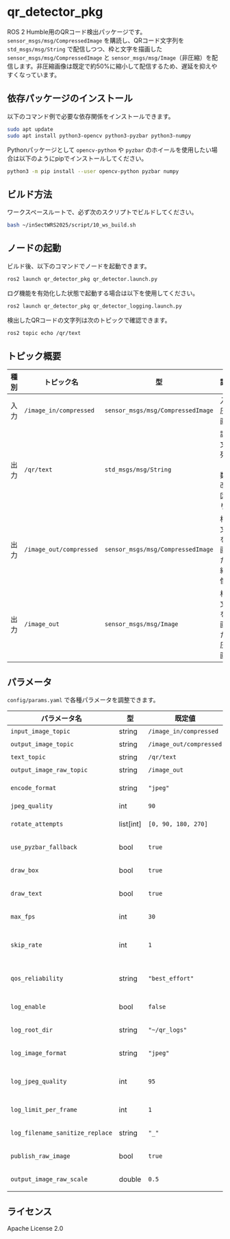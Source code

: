 # qr_detector_pkg

ROS 2 Humble用のQRコード検出パッケージです。`sensor_msgs/msg/CompressedImage` を購読し、QRコード文字列を `std_msgs/msg/String` で配信しつつ、枠と文字を描画した `sensor_msgs/msg/CompressedImage` と `sensor_msgs/msg/Image`（非圧縮）を配信します。非圧縮画像は既定で約50%に縮小して配信するため、遅延を抑えやすくなっています。

## 依存パッケージのインストール

以下のコマンド例で必要な依存関係をインストールできます。

```bash
sudo apt update
sudo apt install python3-opencv python3-pyzbar python3-numpy
```

Pythonパッケージとして `opencv-python` や `pyzbar` のホイールを使用したい場合は以下のようにpipでインストールしてください。

```bash
python3 -m pip install --user opencv-python pyzbar numpy
```

## ビルド方法

ワークスペースルートで、必ず次のスクリプトでビルドしてください。

```bash
bash ~/inSectWRS2025/script/10_ws_build.sh
```

## ノードの起動

ビルド後、以下のコマンドでノードを起動できます。

```bash
ros2 launch qr_detector_pkg qr_detector.launch.py
```

ログ機能を有効化した状態で起動する場合は以下を使用してください。

```bash
ros2 launch qr_detector_pkg qr_detector_logging.launch.py
```

検出したQRコードの文字列は次のトピックで確認できます。

```bash
ros2 topic echo /qr/text
```

## トピック概要

| 種別 | トピック名 | 型 | 説明 |
| ---- | ----------- | --- | ---- |
| 入力 | `/image_in/compressed` | `sensor_msgs/msg/CompressedImage` | 入力圧縮画像 |
| 出力 | `/qr/text` | `std_msgs/msg/String` | 認識文字列（複数は改行区切り） |
| 出力 | `/image_out/compressed` | `sensor_msgs/msg/CompressedImage` | 枠と文字を描画した圧縮画像 |
| 出力 | `/image_out` | `sensor_msgs/msg/Image` | 枠と文字を描画した非圧縮画像 |

## パラメータ

`config/params.yaml` で各種パラメータを調整できます。

| パラメータ名 | 型 | 既定値 | 説明 |
| ------------ | -- | ------ | ---- |
| `input_image_topic` | string | `/image_in/compressed` | 入力画像トピック |
| `output_image_topic` | string | `/image_out/compressed` | 出力画像トピック |
| `text_topic` | string | `/qr/text` | 認識文字列トピック |
| `output_image_raw_topic` | string | `/image_out` | 非圧縮画像トピック |
| `encode_format` | string | `"jpeg"` | 出力画像圧縮フォーマット |
| `jpeg_quality` | int | `90` | JPEGエンコード品質 |
| `rotate_attempts` | list[int] | `[0, 90, 180, 270]` | 画像を回転して検出を試みる角度 |
| `use_pyzbar_fallback` | bool | `true` | OpenCV検出失敗時にpyzbarで再検出するか |
| `draw_box` | bool | `true` | QRコード枠線を描画するか |
| `draw_text` | bool | `true` | QRコード文字列を画像上に描画するか |
| `max_fps` | int | `30` | 処理する最大フレームレート |
| `skip_rate` | int | `1` | フレーム間引き率（`n`なら`n`フレームに1回処理） |
| `qos_reliability` | string | `"best_effort"` | QoSの信頼性設定（`best_effort`/`reliable`など） |
| `log_enable` | bool | `false` | QR検出結果をログ保存するか |
| `log_root_dir` | string | `"~/qr_logs"` | ログ保存先のルートディレクトリ |
| `log_image_format` | string | `"jpeg"` | 保存画像形式（`jpeg` または `png`） |
| `log_jpeg_quality` | int | `95` | 保存画像の品質（`jpeg`は0〜100、`png`は圧縮率換算） |
| `log_limit_per_frame` | int | `1` | 1フレームあたり保存する新規文字列の最大数 |
| `log_filename_sanitize_replace` | string | `"_"` | ファイル名で使用不可文字を置換する文字 |
| `publish_raw_image` | bool | `true` | 非圧縮画像の配信を有効化するか |
| `output_image_raw_scale` | double | `0.5` | 非圧縮画像トピックの縮小率（1.0で等倍） |

## ライセンス

Apache License 2.0
